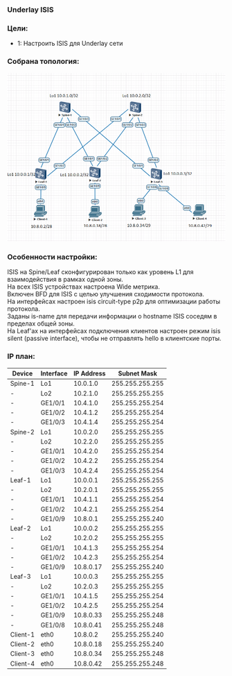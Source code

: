 ### Underlay ISIS

### Цели:
- 1: Настроить ISIS для Underlay сети

### Собрана топология:
![img_1.png](main_topology2.png)

### Особенности настройки:
ISIS на Spine/Leaf сконфигурирован только как уровень L1 для взаимодействия в рамках одной зоны.<br>
На всех ISIS устройствах настроена Wide метрика.<br>
Включен BFD для ISIS с целью улучшения сходимости протокола.<br>
На интерфейсах настроен isis circuit-type p2p для оптимизации работы протокола.<br>
Заданы is-name для передачи информации о hostname ISIS соседям в пределах общей зоны.<br>
На Leaf'ах на интерфейсах подключения клиентов настроен режим isis silent (passive interface), чтобы не отправлять hello в клиентские порты.<br>

### IP план:
Device|Interface|IP Address|Subnet Mask
---|---|---|---
Spine-1|Lo1|10.0.1.0|255.255.255.255
-|Lo2|10.2.1.0|255.255.255.255
-|GE1/0/1|10.4.1.0|255.255.255.254
-|GE1/0/2|10.4.1.2|255.255.255.254
-|GE1/0/3|10.4.1.4|255.255.255.254
Spine-2|Lo1|10.0.2.0|255.255.255.255
-|Lo2|10.2.2.0|255.255.255.255
-|GE1/0/1|10.4.2.0|255.255.255.254
-|GE1/0/2|10.4.2.2|255.255.255.254
-|GE1/0/3|10.4.2.4|255.255.255.254
Leaf-1|Lo1|10.0.0.1|255.255.255.255
-|Lo2|10.2.0.1|255.255.255.255
-|GE1/0/1|10.4.1.1|255.255.255.254
-|GE1/0/2|10.4.2.1|255.255.255.254
-|GE1/0/9|10.8.0.1|255.255.255.240
Leaf-2|Lo1|10.0.0.2|255.255.255.255
-|Lo2|10.2.0.2|255.255.255.255
-|GE1/0/1|10.4.1.3|255.255.255.254
-|GE1/0/2|10.4.2.3|255.255.255.254
-|GE1/0/9|10.8.0.17|255.255.255.240
Leaf-3|Lo1|10.0.0.3|255.255.255.255
-|Lo2|10.2.0.3|255.255.255.255
-|GE1/0/1|10.4.1.5|255.255.255.254
-|GE1/0/2|10.4.2.5|255.255.255.254
-|GE1/0/9|10.8.0.33|255.255.255.248
-|GE1/0/8|10.8.0.41|255.255.255.248
Client-1|eth0|10.8.0.2|255.255.255.240
Client-2|eth0|10.8.0.18|255.255.255.240
Client-3|eth0|10.8.0.34|255.255.255.248
Client-4|eth0|10.8.0.42|255.255.255.248


